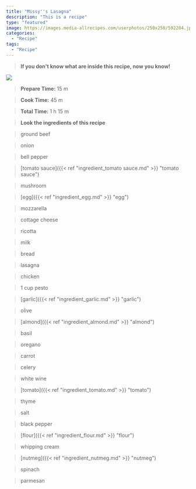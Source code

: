 ```yaml
---
title: "Missy''s Lasagna"
description: "This is a recipe"
type: "featured"
image: https://images.media-allrecipes.com/userphotos/250x250/592284.jpg
categories: 
  - "Recipe"
tags: 
  - "Recipe"
---
```



>**If you don't know what are inside this recipe, now you know!**

![](../images/Recipes-Banner.jpg)
> **Prepare Time:** 15 m


> **Cook Time:** 45 m


> **Total Time:** 1 h 15 m

> **Look the ingredients of this recipe**

> ground beef

> onion

> bell pepper

> [tomato sauce]({{< ref "ingredient_tomato sauce.md" >}} "tomato sauce")

> mushroom

> [egg]({{< ref "ingredient_egg.md" >}} "egg")

> mozzarella

> cottage cheese

> ricotta

> milk

> bread

> lasagna

> chicken

> 1 cup pesto

> [garlic]({{< ref "ingredient_garlic.md" >}} "garlic")

> olive

> [almond]({{< ref "ingredient_almond.md" >}} "almond")

> basil

> oregano

> carrot

> celery

> white wine

> [tomato]({{< ref "ingredient_tomato.md" >}} "tomato")

> thyme

> salt

> black pepper

> [flour]({{< ref "ingredient_flour.md" >}} "flour")

> whipping cream

> [nutmeg]({{< ref "ingredient_nutmeg.md" >}} "nutmeg")

> spinach

> parmesan

